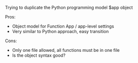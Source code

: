 Trying to duplicate the Python programming model
$app object

Pros:
- Object model for Function App / app-level settings
- Very similar to Python approach, easy transition

Cons:
- Only one file allowed, all functions must be in one file
- Is the object syntax good?
